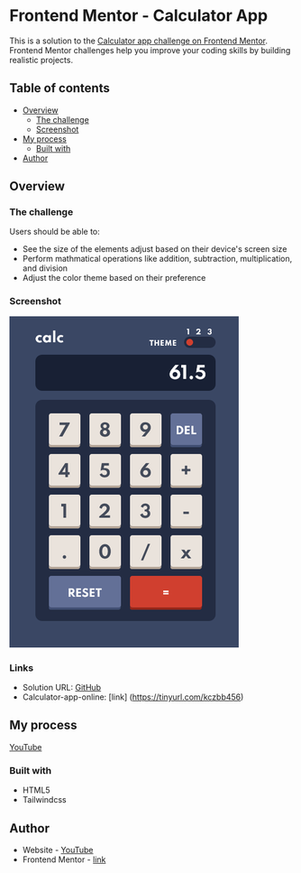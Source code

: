 # Frontend Mentor - Calculator App

This is a solution to the [Calculator app challenge on Frontend Mentor](https://www.frontendmentor.io/challenges/calculator-app-9lteq5N29). Frontend Mentor challenges help you improve your coding skills by building realistic projects. 

## Table of contents

- [Overview](#overview)
  - [The challenge](#the-challenge)
  - [Screenshot](#screenshot)
- [My process](#my-process)
  - [Built with](#built-with)
- [Author](#author)

## Overview

### The challenge

Users should be able to:

- See the size of the elements adjust based on their device's screen size
- Perform mathmatical operations like addition, subtraction, multiplication, and division
- Adjust the color theme based on their preference

### Screenshot

![screenshot](./screenshot.png)

### Links

- Solution URL: [GitHub](https://github.com/sergii-moroz/calculator)
- Calculator-app-online: [link] (https://tinyurl.com/kczbb456)

## My process

[YouTube]()

### Built with

- HTML5
- Tailwindcss

## Author

- Website - [YouTube]()
- Frontend Mentor - [link](https://www.frontendmentor.io/profile/sergii-moroz)

